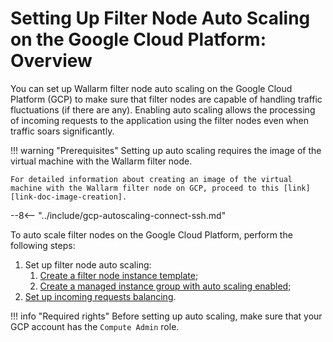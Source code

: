 [link-doc-image-creation]:              create-image.md
[link-doc-template-creation]:           creating-instance-template.md
[link-doc-managed-autoscaling-group]:   creating-autoscaling-group.md
[link-doc-lb-guide]:                    load-balancing-guide.md

#   Setting Up Filter Node Auto Scaling on the Google Cloud Platform: Overview

You can set up Wallarm filter node auto scaling on the Google Cloud Platform (GCP) to make sure that filter nodes are capable of handling traffic fluctuations (if there are any). Enabling auto scaling allows the processing of incoming requests to the application using the filter nodes even when traffic soars significantly.

!!! warning "Prerequisites"
    Setting up auto scaling requires the image of the virtual machine with the Wallarm filter node.
    
    For detailed information about creating an image of the virtual machine with the Wallarm filter node on GCP, proceed to this [link][link-doc-image-creation].

--8<-- "../include/gcp-autoscaling-connect-ssh.md"

To auto scale filter nodes on the Google Cloud Platform, perform the following steps:
1.  Set up filter node auto scaling:
    1.  [Create a filter node instance template][link-doc-template-creation];
    2.  [Create a managed instance group with auto scaling enabled][link-doc-managed-autoscaling-group];
2.  [Set up incoming requests balancing][link-doc-lb-guide].

!!! info "Required rights"
    Before setting up auto scaling, make sure that your GCP account has the `Compute Admin` role.